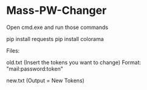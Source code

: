 # Mass-PW-Changer

Open cmd.exe and run those commands

pip install requests
pip install colorama

Files:

old.txt (Insert the tokens you want to change) 
Format: "mail:password:token"


new.txt (Output = New Tokens)

